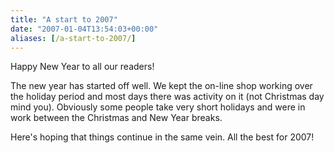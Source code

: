 ```yaml
---
title: "A start to 2007"
date: "2007-01-04T13:54:03+00:00"
aliases: [/a-start-to-2007/]
---
```


Happy New Year to all our readers!

The new year has started off well. We kept the on-line shop working over the holiday period and most days there was activity on it (not Christmas day mind you). Obviously some people take very short holidays and were in work between the Christmas and New Year breaks.

Here's hoping that things continue in the same vein. All the best for 2007!
